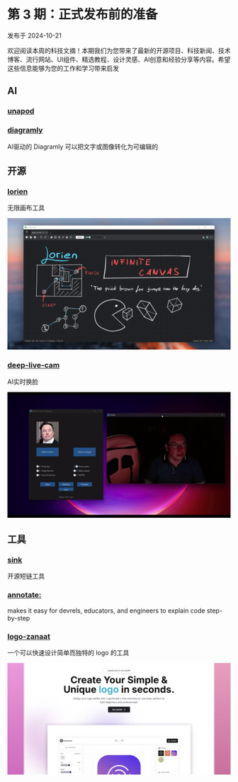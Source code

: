 # 第 3 期：正式发布前的准备

发布于 2024-10-21

欢迎阅读本周的科技文摘！本期我们为您带来了最新的开源项目、科技新闻、技术博客、流行网站、UI组件、精选教程、设计灵感、AI创意和经验分享等内容。希望这些信息能够为您的工作和学习带来启发

## AI

### [unapod](https://unapod.com/)

### [diagramly](https://diagramly.ai/)

AI驱动的 Diagramly 可以把文字或图像转化为可编辑的

## 开源

### [lorien](https://github.com/mbrlabs/Lorien)

 无限画布工具

![Image](/assets/images/5087b3e3-b209-4b03-a389-c3251fc3592a.png)

### [deep-live-cam](https://github.com/hacksider/Deep-Live-Cam)

AI实时换脸

![Image](/assets/images/2150b62d-c43a-411d-a66d-a847e3384167.png)

## 工具

### [sink](https://sink.cool)

开源短链工具

### [annotate:](https://annotate.dev/)

makes it easy for devrels, educators, and engineers to explain code step-by-step

### [logo-zanaat](https://www.logozanaat.app/)

一个可以快速设计简单而独特的 logo 的工具

![Image](/assets/images/66e3167f-e981-45ce-8e1e-f128cebe8a6b.png)

